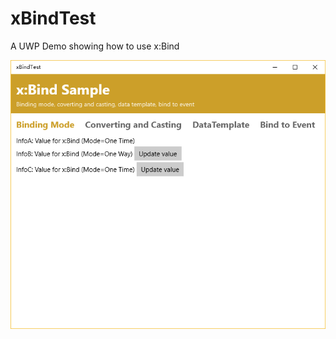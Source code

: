 # xBindTest
A UWP Demo showing how to use x:Bind

![Screenshot](https://github.com/imnbwd/xBindTest/blob/master/Screenshots/xBindTest.png)
